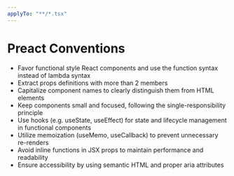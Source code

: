 ```yaml
---
applyTo: "**/*.tsx"
---
```


# Preact Conventions
- Favor functional style React components and use the function syntax instead of lambda syntax
- Extract props definitions with more than 2 members
- Capitalize component names to clearly distinguish them from HTML elements
- Keep components small and focused, following the single-responsibility principle
- Use hooks (e.g. useState, useEffect) for state and lifecycle management in functional components
- Utilize memoization (useMemo, useCallback) to prevent unnecessary re-renders
- Avoid inline functions in JSX props to maintain performance and readability
- Ensure accessibility by using semantic HTML and proper aria attributes